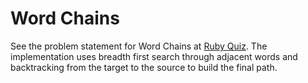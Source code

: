 # Word Chains

See the problem statement for Word Chains at [Ruby Quiz]. The implementation
uses breadth first search through adjacent words and backtracking from the
target to the source to build the final path.

[Ruby Quiz]: http://rubyquiz.com/quiz44.html
